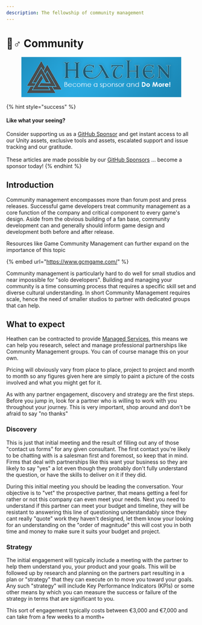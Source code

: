 ```yaml
---
description: The fellowship of community management
---
```


# 🧙♂ Community

<figure><img src="../../../.gitbook/assets/512x128 Sponsor Banner.png" alt="Become a sponsor and Do More"><figcaption></figcaption></figure>

{% hint style="success" %}
#### Like what your seeing?

Consider supporting us as a [GitHub Sponsor](../../become-a-sponsor.md) and get instant access to all our Unity assets, exclusive tools and assets, escalated support and issue tracking and our gratitude.\
\
These articles are made possible by our [GitHub Sponsors](https://github.com/sponsors/heathen-engineering) ... become a sponsor today!
{% endhint %}

## Introduction

Community management encompasses more than forum post and press releases. Successful game developers treat community management as a core function of the company and critical component to every game's design. Aside from the obvious building of a fan base, community development can and generally should inform game design and development both before and after release.&#x20;

Resources like Game Community Management can further expand on the importance of this topic

{% embed url="https://www.gcmgame.com/" %}

Community management is particularly hard to do well for small studios and near impossible for "solo developers". Building and managing your community is a time consuming process that requires a specific skill set and diverse cultural understanding. In short Community Management requires scale, hence the need of smaller studios to partner with dedicated groups that can help.

## What to expect

Heathen can be contracted to provide [Managed Services](../../../services/solutions.md#managed-services), this means we can help you research, select and manage professional partnerships like Community Management groups. You can of course manage this on your own.

Pricing will obviously vary from place to place, project to project and month to month so any figures given here are simply to paint a picture of the costs involved and what you might get for it.

As with any partner engagement, discovery and strategy are the first steps. Before you jump in, look for a partner who is willing to work with you throughout your journey. This is very important, shop around and don't be afraid to say "no thanks"

### Discovery

This is just that initial meeting and the result of filling out any of those "contact us forms" for any given consultant. The first contact you're likely to be chatting with is a salesman first and foremost, so keep that in mind. Firms that deal with partnerships like this want your business so they are likely to say "yes" a lot even though they probably don't fully understand the question, or have the skills to deliver on it if they did.

During this initial meeting you should be leading the conversation. Your objective is to "vet" the prospective partner, that means getting a feel for rather or not this company can even meet your needs. Next you need to understand if this partner can meet your budget and timeline, they will be resistant to answering this line of questioning understandably since they cant really "quote" work they haven't designed, let them know your looking for an understanding on the "order of magnitude" this will cost you in both time and money to make sure it suits your budget and project.

### Strategy

The initial engagement will typically include a meeting with the partner to help them understand you, your product and your goals. This will be followed up by research and planning on the partners part resulting in a plan or "strategy" that they can execute on to move you toward your goals. Any such "strategy" will include Key Performance Indicators (KPIs) or some other means by which you can measure the success or failure of the strategy in terms that are significant to you.

This sort of engagement typically costs between €3,000 and €7,000 and can take from a few weeks to a month+
